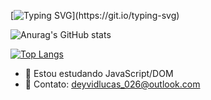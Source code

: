 
[![Typing SVG](https://readme-typing-svg.demolab.com?font=Fira+Code&size=30&duration=3000&pause=500&color=A320A9&background=31FF0F00&width=435&lines=Salve+desenvolvedores!;Meu+nome+%C3%A9+Deyvid+Lucas!;E+este+%C3%A9+meu+perfil!)](https://git.io/typing-svg) 

![Anurag's GitHub stats](https://github-readme-stats.vercel.app/api?username=DeyvidLucas-DEV&show_icons=true&theme=radical) 

[![Top Langs](https://github-readme-stats.vercel.app/api/top-langs/?username=DeyvidLucas-DEV&show_icons=true&theme=radical)](https://github.com/DeyvidLucas-DEV/github-readme-stats)

- 🌱 Estou estudando JavaScript/DOM
- 💬 Contato: deyvidlucas_026@outlook.com

